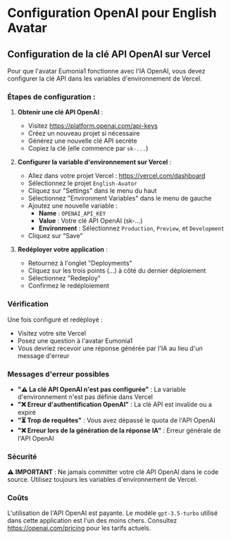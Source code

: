 # Configuration OpenAI pour English Avatar

## Configuration de la clé API OpenAI sur Vercel

Pour que l'avatar Eumonia1 fonctionne avec l'IA OpenAI, vous devez configurer la clé API dans les variables d'environnement de Vercel.

### Étapes de configuration :

1. **Obtenir une clé API OpenAI** :
   - Visitez https://platform.openai.com/api-keys
   - Créez un nouveau projet si nécessaire
   - Générez une nouvelle clé API secrète
   - Copiez la clé (elle commence par `sk-...`)

2. **Configurer la variable d'environnement sur Vercel** :
   - Allez dans votre projet Vercel : https://vercel.com/dashboard
   - Sélectionnez le projet `English-Avator`
   - Cliquez sur "Settings" dans le menu du haut
   - Sélectionnez "Environment Variables" dans le menu de gauche
   - Ajoutez une nouvelle variable :
     - **Name** : `OPENAI_API_KEY`
     - **Value** : Votre clé API OpenAI (sk-...)
     - **Environment** : Sélectionnez `Production`, `Preview`, et `Development`
   - Cliquez sur "Save"

3. **Redéployer votre application** :
   - Retournez à l'onglet "Deployments"
   - Cliquez sur les trois points (...) à côté du dernier déploiement
   - Sélectionnez "Redeploy"
   - Confirmez le redéploiement

### Vérification

Une fois configuré et redéployé :
- Visitez votre site Vercel
- Posez une question à l'avatar Eumonia1
- Vous devriez recevoir une réponse générée par l'IA au lieu d'un message d'erreur

### Messages d'erreur possibles

- **"⚠️ La clé API OpenAI n'est pas configurée"** : La variable d'environnement n'est pas définie dans Vercel
- **"❌ Erreur d'authentification OpenAI"** : La clé API est invalide ou a expiré
- **"⏳ Trop de requêtes"** : Vous avez dépassé le quota de l'API OpenAI
- **"❌ Erreur lors de la génération de la réponse IA"** : Erreur générale de l'API OpenAI

### Sécurité

⚠️ **IMPORTANT** : Ne jamais committer votre clé API OpenAI dans le code source. Utilisez toujours les variables d'environnement de Vercel.

### Coûts

L'utilisation de l'API OpenAI est payante. Le modèle `gpt-3.5-turbo` utilisé dans cette application est l'un des moins chers. Consultez https://openai.com/pricing pour les tarifs actuels.
